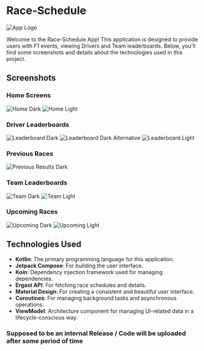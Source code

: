 # Race-Schedule

![App Logo](screenshots/raceschedulelogo.png)

Welcome to the Race-Schedule App! This application is designed to provide users with F1  events, viewing Drivers and Team leaderboards. Below, you'll find some screenshots and details about the technologies used in this project.

## Screenshots

### Home Screens
![Home Dark](homedark.png)
![Home Light](homelight.png)

### Driver Leaderboards
![Leaderboard Dark](leaderboard1dark.png)
![Leaderboard Dark Alternative](leaderboard2dark.png)
![Leaderboard Light](leaderboardlight.png)

### Previous Races
![Previous Results Dark](previousdark.png)

### Team Leaderboards
![Team Dark](teamdark.png)
![Team Light](teamlight.png)

### Upcoming Races
![Upcoming Dark](upcomingdark.png)
![Upcoming Light](upcominglight.png)

## Technologies Used

- **Kotlin**: The primary programming language for this application.
- **Jetpack Compose**: For building the user interface.
- **Koin**: Dependency injection framework used for managing dependencies.
- **Ergast API**: For fetching race schedules and details.
- **Material Design**: For creating a consistent and beautiful user interface.
- **Coroutines**: For managing background tasks and asynchronous operations.
- **ViewModel**: Architecture component for managing UI-related data in a lifecycle-conscious way.

### Supposed to be an internal Release / Code will be uploaded after some period of time

